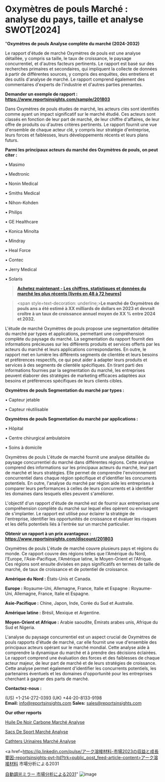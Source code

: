 # Oxymètres de pouls Marché : analyse du pays, taille et analyse SWOT[2024]

"<strong>Oxymètres de pouls Analyse complète du marché (2024-2032)</strong>

Le rapport d'étude de marché Oxymètres de pouls est une analyse détaillée, y compris sa taille, le taux de croissance, le paysage concurrentiel, et d'autres facteurs pertinents. Le rapport est basé sur des recherches primaires et secondaires, qui impliquent la collecte de données à partir de différentes sources, y compris des enquêtes, des entretiens et des outils d'analyse de marché. Le rapport comprend également des commentaires d'experts de l'industrie et d'autres parties prenantes.

<strong>Demander un exemple de rapport : </strong><strong><a href=https://www.reportsinsights.com/sample/201803>https://www.reportsinsights.com/sample/201803</a></strong>

Dans Oxymètres de pouls études de marché, les acteurs clés sont identifiés comme ayant un impact significatif sur le marché étudié. Ces acteurs sont classés en fonction de leur part de marché, de leur chiffre d'affaires, de leur offre de produits ou d'autres critères pertinents. Le rapport fournit une vue d'ensemble de chaque acteur clé, y compris leur stratégie d'entreprise, leurs forces et faiblesses, leurs développements récents et leurs plans futurs.

<strong>Parmi les principaux acteurs du marché des Oxymètres de pouls, on peut citer :</strong>

• Masimo

• Medtronic

• Nonin Medical

• Smiths Medical

• Nihon-Kohden

• Philips

• GE Healthcare

• Konica Minolta

• Mindray

• Heal Force

• Contec

• Jerry Medical

• Solaris

<blockquote><a href=https://reportsinsights.com/buynow/201803><span style=text-decoration: underline;><strong>Achetez maintenant - Les chiffres, statistiques et données du marché les plus récents [livrés en 48 à 72 heures]</strong></span></a></blockquote>
<blockquote>
<div class=group w-full text-gray-800 dark:text-gray-100 border-b border-black/10 dark:border-gray-900/50 bg-gray-50 dark:bg-[#444654]>
<div class=flex p-4 gap-4 text-base md:gap-6 md:max-w-2xl lg:max-w-xl xl:max-w-3xl md:py-6 lg:px-0 m-auto>
<div class=relative flex flex-col w-[calc(100%-50px)] gap-1 md:gap-3 lg:w-[calc(100%-115px)]>
<div class=flex flex-grow flex-col gap-3>
<div class=min-h-[20px] flex flex-col items-start gap-4 whitespace-pre-wrap break-words>
<div class=result-streaming markdown prose w-full break-words dark:prose-invert light>

<span style=text-decoration: underline;><strong>Le marché de Oxymètres de pouls ans a été estimé à XX milliards de dollars en 2023 et devrait croître à un taux de croissance annuel moyen de XX % entre 2024 et 2032.</strong></span>

</div>
</div>
</div>
</div>
</div>
</div></blockquote>
L'étude de marché Oxymètres de pouls propose une segmentation détaillée du marché par types et applications, permettant une compréhension complète du paysage du marché. La segmentation du rapport fournit des informations précieuses sur les différents produits et services offerts par les acteurs du marché et leurs applications correspondantes. En outre, le rapport met en lumière les différents segments de clientèle et leurs besoins et préférences respectifs, ce qui peut aider à adapter leurs produits et services à des segments de clientèle spécifiques. En tirant parti des informations fournies par la segmentation du marché, les entreprises peuvent élaborer des stratégies de marketing efficaces adaptées aux besoins et préférences spécifiques de leurs clients cibles.

<strong>Oxymètres de pouls Segmentation du marché par types :</strong>

• Capteur jetable

• Capteur réutilisable

<strong>Oxymètres de pouls Segmentation du marché par applications :</strong>

• Hôpital

• Centre chirurgical ambulatoire

• Soins à domicile

Oxymètres de pouls L'étude de marché fournit une analyse détaillée du paysage concurrentiel du marché dans différentes régions. Cette analyse comprend des informations sur les principaux acteurs du marché, leur part de marché et leurs stratégies. Elle permet de comprendre l'environnement concurrentiel dans chaque région spécifique et d'identifier les concurrents potentiels. En outre, l'analyse du marché par région aide les entreprises à comparer leurs performances à celles de leurs concurrents et à identifier les domaines dans lesquels elles peuvent s'améliorer.

L'objectif d'un rapport d'étude de marché est de fournir aux entreprises une compréhension complète du marché sur lequel elles opèrent ou envisagent de s'implanter. Le rapport est utilisé pour éclairer la stratégie de l'entreprise, identifier les opportunités de croissance et évaluer les risques et les défis potentiels liés à l'entrée sur un marché particulier.

<strong>Obtenir un rapport à un prix avantageux : <a href=https://www.reportsinsights.com/discount/201803>https://www.reportsinsights.com/discount/201803</a></strong>

Oxymètres de pouls L'étude de marché couvre plusieurs pays et régions du monde. Ce rapport couvre des régions telles que l'Amérique du Nord, l'Europe, l'Asie-Pacifique, l'Amérique latine, le Moyen-Orient et l'Afrique. Ces régions sont ensuite divisées en pays significatifs en termes de taille de marché, de taux de croissance et de potentiel de croissance.

<strong>Amérique du Nord :</strong> États-Unis et Canada.

<strong>Europe :</strong> Royaume-Uni, Allemagne, France, Italie et Espagne : Royaume-Uni, Allemagne, France, Italie et Espagne.

<strong>Asie-Pacifique :</strong> Chine, Japon, Inde, Corée du Sud et Australie.

<strong>Amérique latine :</strong> Brésil, Mexique et Argentine.

<strong>Moyen-Orient et Afrique :</strong> Arabie saoudite, Émirats arabes unis, Afrique du Sud et Nigeria.

L'analyse du paysage concurrentiel est un aspect crucial de Oxymètres de pouls rapports d'étude de marché, car elle fournit une vue d'ensemble des principaux acteurs opérant sur le marché mondial. Cette analyse aide à comprendre la dynamique du marché et à prendre des décisions éclairées. Le rapport comprend une évaluation des forces et des faiblesses de chaque acteur majeur, de leur part de marché et de leurs stratégies de croissance. Cette analyse permet également d'identifier les concurrents potentiels, les partenaires éventuels et les domaines d'opportunité pour les entreprises cherchant à gagner des parts de marché.

<strong>Contactez-nous :</strong>

(US) +1-214-272-0393
(UK) +44-20-8133-9198
<strong>Email:</strong> <a>info@reportsinsights.com</a>
<strong>Sales:</strong> <a>sales@reportsinsights.com</a>

<strong>Our other reports</strong>

<a href=https://www.linkedin.com/pulse/huile-de-noir-carbone-march%C3%A9-tendance-et-pr%C3%A9visions-zohxc/>Huile De Noir Carbone Marché Analyse</a>

<a href=https://www.linkedin.com/pulse/sacs-de-sport-march%C3%A9-rapport-analyse-commerciale-ifq5f/>Sacs De Sport Marché Analyse</a>

<a href=https://www.linkedin.com/pulse/cath%C3%A9ters-urinaires-march%C3%A9-%C3%A9valuation-fiable-vbsqf/>Cathters Urinaires Marché Analyse</a>

<a href=https://jp.linkedin.com/pulse/アーク溶接材料-市場2023の収益と成長要因-reportsinsights-pvt-ltd?trk=public_post_feed-article-content>アーク溶接材料 市場分析による2031</a>

<a href=https://www.linkedin.com/pulse/自動調光ミラー-市場2023調査報告-reports-insights-expert/>自動調光ミラー 市場分析による2031</a>"
![image](https://github.com/daminid12/RIresearchers/assets/158430485/d2784020-9f38-42fd-9e31-2deca2b6a8c7)
